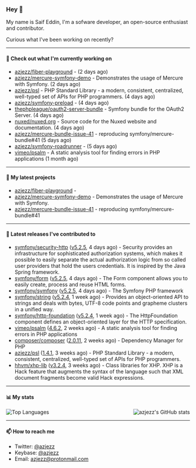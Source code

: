 ### Hey 👋

My name is Saif Eddin, I'm a sofware developer, an open-source enthusiast and contributor.

Curious what I've been working on recently?

---

#### 👷 Check out what I'm currently working on

- [azjezz/fiber-playground](https://github.com/azjezz/fiber-playground) -  (2 days ago)
- [azjezz/mercure-symfony-demo](https://github.com/azjezz/mercure-symfony-demo) - Demonstrates the usage of Mercure with Symfony. (2 days ago)
- [azjezz/psl](https://github.com/azjezz/psl) - PHP Standard Library - a modern, consistent, centralized, well-typed set of APIs for PHP programmers. (4 days ago)
- [azjezz/symfony-preload](https://github.com/azjezz/symfony-preload) -  (4 days ago)
- [thephpleague/oauth2-server-bundle](https://github.com/thephpleague/oauth2-server-bundle) - Symfony bundle for the OAuth2 Server. (4 days ago)
- [nuxed/nuxed.org](https://github.com/nuxed/nuxed.org) - Source code for the Nuxed website and documentation. (4 days ago)
- [azjezz/mercure-bundle-issue-41](https://github.com/azjezz/mercure-bundle-issue-41) - reproducing symfony/mercure-bundle#41 (5 days ago)
- [azjezz/symfony-roadrunner](https://github.com/azjezz/symfony-roadrunner) -  (5 days ago)
- [vimeo/psalm](https://github.com/vimeo/psalm) - A static analysis tool for finding errors in PHP applications (1 month ago)

---

#### 🌱 My latest projects

- [azjezz/fiber-playground](https://github.com/azjezz/fiber-playground) - 
- [azjezz/mercure-symfony-demo](https://github.com/azjezz/mercure-symfony-demo) - Demonstrates the usage of Mercure with Symfony.
- [azjezz/mercure-bundle-issue-41](https://github.com/azjezz/mercure-bundle-issue-41) - reproducing symfony/mercure-bundle#41

---

#### 🔭 Latest releases I've contributed to

- [symfony/security-http](https://github.com/symfony/security-http) ([v5.2.5](https://github.com/symfony/security-http/releases/tag/v5.2.5), 4 days ago) - Security provides an infrastructure for sophisticated authorization systems, which makes it possible to easily separate the actual authorization logic from so called user providers that hold the users credentials. It is inspired by the Java Spring framework.
- [symfony/form](https://github.com/symfony/form) ([v5.2.5](https://github.com/symfony/form/releases/tag/v5.2.5), 4 days ago) - The Form component allows you to easily create, process and reuse HTML forms.
- [symfony/symfony](https://github.com/symfony/symfony) ([v5.2.5](https://github.com/symfony/symfony/releases/tag/v5.2.5), 4 days ago) - The Symfony PHP framework
- [symfony/string](https://github.com/symfony/string) ([v5.2.4](https://github.com/symfony/string/releases/tag/v5.2.4), 1 week ago) - Provides an object-oriented API to strings and deals with bytes, UTF-8 code points and grapheme clusters in a unified way.
- [symfony/http-foundation](https://github.com/symfony/http-foundation) ([v5.2.4](https://github.com/symfony/http-foundation/releases/tag/v5.2.4), 1 week ago) - The HttpFoundation component defines an object-oriented layer for the HTTP specification.
- [vimeo/psalm](https://github.com/vimeo/psalm) ([4.6.2](https://github.com/vimeo/psalm/releases/tag/4.6.2), 2 weeks ago) - A static analysis tool for finding errors in PHP applications
- [composer/composer](https://github.com/composer/composer) ([2.0.11](https://github.com/composer/composer/releases/tag/2.0.11), 2 weeks ago) - Dependency Manager for PHP
- [azjezz/psl](https://github.com/azjezz/psl) ([1.4.1](https://github.com/azjezz/psl/releases/tag/1.4.1), 3 weeks ago) - PHP Standard Library - a modern, consistent, centralized, well-typed set of APIs for PHP programmers.
- [hhvm/xhp-lib](https://github.com/hhvm/xhp-lib) ([v3.2.4](https://github.com/hhvm/xhp-lib/releases/tag/v3.2.4), 3 weeks ago) - Class libraries for XHP. XHP is a Hack feature that augments the syntax of the language such that XML document fragments become valid Hack expressions.

---

#### 📊 My stats

<img align="right" alt="azjezz's GitHub stats" src="https://github-readme-stats.vercel.app/api?username=azjezz&count_private=1&show_icons=true&" />

![Top Languages](https://github-readme-stats.vercel.app/api/top-langs/?username=azjezz)

---

#### 📫 How to reach me

- Twitter: [@azjezz](https://twitter.com/azjezz)
- Keybase: [@azjezz](https://keybase.io/azjezz)
- Email: [azjezz@protonmail.com](mailto://azjezz@protonmail.com)
